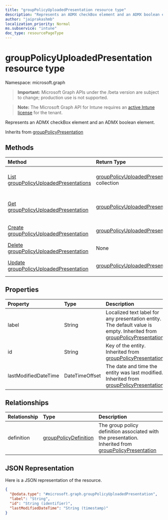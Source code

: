 ```yaml
---
title: "groupPolicyUploadedPresentation resource type"
description: "Represents an ADMX checkBox element and an ADMX boolean element."
author: "jaiprakashmb"
localization_priority: Normal
ms.subservice: "intune"
doc_type: resourcePageType
---
```


# groupPolicyUploadedPresentation resource type

Namespace: microsoft.graph
> **Important:** Microsoft Graph APIs under the /beta version are subject to change; production use is not supported.

> **Note:** The Microsoft Graph API for Intune requires an [active Intune license](https://go.microsoft.com/fwlink/?linkid=839381) for the tenant.


Represents an ADMX checkBox element and an ADMX boolean element.


Inherits from [groupPolicyPresentation](../resources/intune-grouppolicy-grouppolicypresentation.md)

## Methods
|Method|Return Type|Description|
|:---|:---|:---|
|[List groupPolicyUploadedPresentations](../api/intune-grouppolicy-grouppolicyuploadedpresentation-list.md)|[groupPolicyUploadedPresentation](../resources/intune-grouppolicy-grouppolicyuploadedpresentation.md) collection|List properties and relationships of the [groupPolicyUploadedPresentation](../resources/intune-grouppolicy-grouppolicyuploadedpresentation.md) objects.|
|[Get groupPolicyUploadedPresentation](../api/intune-grouppolicy-grouppolicyuploadedpresentation-get.md)|[groupPolicyUploadedPresentation](../resources/intune-grouppolicy-grouppolicyuploadedpresentation.md)|Read properties and relationships of the [groupPolicyUploadedPresentation](../resources/intune-grouppolicy-grouppolicyuploadedpresentation.md) object.|
|[Create groupPolicyUploadedPresentation](../api/intune-grouppolicy-grouppolicyuploadedpresentation-create.md)|[groupPolicyUploadedPresentation](../resources/intune-grouppolicy-grouppolicyuploadedpresentation.md)|Create a new [groupPolicyUploadedPresentation](../resources/intune-grouppolicy-grouppolicyuploadedpresentation.md) object.|
|[Delete groupPolicyUploadedPresentation](../api/intune-grouppolicy-grouppolicyuploadedpresentation-delete.md)|None|Deletes a [groupPolicyUploadedPresentation](../resources/intune-grouppolicy-grouppolicyuploadedpresentation.md).|
|[Update groupPolicyUploadedPresentation](../api/intune-grouppolicy-grouppolicyuploadedpresentation-update.md)|[groupPolicyUploadedPresentation](../resources/intune-grouppolicy-grouppolicyuploadedpresentation.md)|Update the properties of a [groupPolicyUploadedPresentation](../resources/intune-grouppolicy-grouppolicyuploadedpresentation.md) object.|

## Properties
|Property|Type|Description|
|:---|:---|:---|
|label|String|Localized text label for any presentation entity. The default value is empty. Inherited from [groupPolicyPresentation](../resources/intune-grouppolicy-grouppolicypresentation.md)|
|id|String|Key of the entity. Inherited from [groupPolicyPresentation](../resources/intune-grouppolicy-grouppolicypresentation.md)|
|lastModifiedDateTime|DateTimeOffset|The date and time the entity was last modified. Inherited from [groupPolicyPresentation](../resources/intune-grouppolicy-grouppolicypresentation.md)|

## Relationships
|Relationship|Type|Description|
|:---|:---|:---|
|definition|[groupPolicyDefinition](../resources/intune-grouppolicy-grouppolicydefinition.md)|The group policy definition associated with the presentation. Inherited from [groupPolicyPresentation](../resources/intune-grouppolicy-grouppolicypresentation.md)|

## JSON Representation
Here is a JSON representation of the resource.
<!-- {
  "blockType": "resource",
  "keyProperty": "id",
  "@odata.type": "microsoft.graph.groupPolicyUploadedPresentation"
}
-->
``` json
{
  "@odata.type": "#microsoft.graph.groupPolicyUploadedPresentation",
  "label": "String",
  "id": "String (identifier)",
  "lastModifiedDateTime": "String (timestamp)"
}
```
